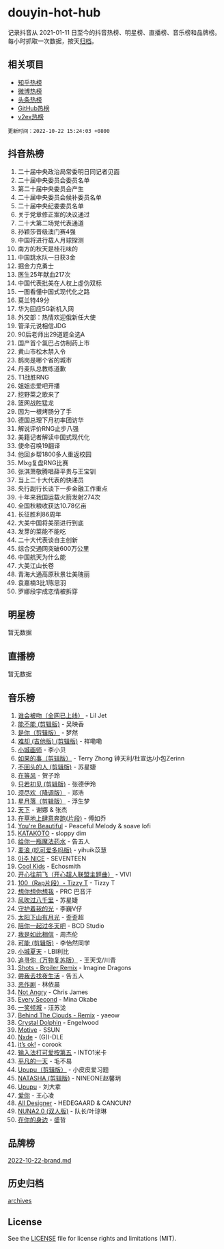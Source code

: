 # douyin-hot-hub

记录抖音从 2021-01-11 日至今的抖音热榜、明星榜、直播榜、音乐榜和品牌榜。每小时抓取一次数据，按天[归档](archives)。

## 相关项目

- [知乎热榜](https://github.com/lonnyzhang423/zhihu-hot-hub)
- [微博热榜](https://github.com/lonnyzhang423/weibo-hot-hub)
- [头条热榜](https://github.com/lonnyzhang423/toutiao-hot-hub)
- [GitHub热榜](https://github.com/lonnyzhang423/github-hot-hub)
- [v2ex热榜](https://github.com/lonnyzhang423/v2ex-hot-hub)


`更新时间：2022-10-22 15:24:03 +0800`

## 抖音热榜

1. 二十届中央政治局常委明日同记者见面
1. 二十届中央委员会委员名单
1. 第二十届中央委员会产生
1. 二十届中央委员会候补委员名单
1. 二十届中央纪委委员名单
1. 关于党章修正案的决议通过
1. 二十大第二场党代表通道
1. 孙颖莎晋级澳门赛4强
1. 中国将进行载人月球探测
1. 南方的秋天是桂花味的
1. 中国跳水队一日获3金
1. 掘金力克勇士
1. 医生25年献血217次
1. 中国代表批美在人权上虚伪双标
1. 一图看懂中国式现代化之路
1. 莫兰特49分
1. 华为回应5G新机入网
1. 外交部：热情欢迎俄新任大使
1. 管泽元说相信JDG
1. 90后老师出29道题全选A
1. 国产首个氯巴占仿制药上市
1. 黄山市松木禁入令
1. 鹤岗是哪个省的城市
1. 丹麦队总教练道歉
1. T1战胜RNG
1. 姐姐恋爱吧开播
1. 挖野菜之歌来了
1. 篮网战胜猛龙
1. 因为一根烤肠分了手
1. 德国总理下月初率团访华
1. 解说评价RNG止步八强
1. 美籍记者解读中国式现代化
1. 使命召唤19翻译
1. 他回乡帮1800多人重返校园
1. Mlxg复盘RNG比赛
1. 张淇萧敬腾唱薛平贵与王宝钏
1. 当上二十大代表的快递员
1. 央行副行长谈下一步金融工作重点
1. 十年来我国运载火箭发射274次
1. 全国秋粮收获达10.78亿亩
1. 长征胜利86周年
1. 大美中国将美丽进行到底
1. 发芽的菜能不能吃
1. 二十大代表谈自主创新
1. 综合交通网突破600万公里
1. 中国航天为什么能
1. 大美江山长卷
1. 青海大通高原秋景壮美瑰丽
1. 袁嘉楠3比1陈思羽
1. 罗娜段宇成恋情被拆穿

## 明星榜

暂无数据

## 直播榜

暂无数据

## 音乐榜

1. [谁会被吻（全网已上线）](https://sf6-cdn-tos.douyinstatic.com/obj/tos-cn-ve-2774/b4aa7945c88d491584f57caea87b054c) - Lil Jet
1. [能不能 (剪辑版)](https://sf6-cdn-tos.douyinstatic.com/obj/tos-cn-ve-2774/fc4a6c45b4a34277ba4088e1d7fdff98) - 吴映香
1. [是你（剪辑版）](https://sf6-cdn-tos.douyinstatic.com/obj/tos-cn-ve-2774/46019dae783c4c969944217fe1cfafc4) - 梦然
1. [难却 (吉他版) (剪辑版)](https://sf6-cdn-tos.douyinstatic.com/obj/tos-cn-ve-2774/28b5f782f9944ca399e9078a30c9697a) - 祥嘞嘞
1. [小城画师]() - 李小贝
1. [如果的事（剪辑版）](https://sf3-cdn-tos.douyinstatic.com/obj/tos-cn-ve-2774/324a764a5a68407e99e6ead9f5a22e3d) - Terry Zhong 钟天利/杜宣达/小包Zerinn
1. [不回头的人 (剪辑版)]() - 苏星婕
1. [在等风]() - 贺子玲
1. [只若初见 (剪辑版)]() - 张德伊玲
1. [须尽欢（降调版）]() - 郑浩
1. [星月落（剪辑版）](https://sf6-cdn-tos.douyinstatic.com/obj/tos-cn-ve-2774/64f6a265eb564060b6567ad99582aaca) - 浮生梦
1. [天下]() - 谢娜 & 张杰
1. [在草地上肆意奔跑(片段)](https://sf6-cdn-tos.douyinstatic.com/obj/tos-cn-ve-2774/53a701c9c2fa45a0b21bb0c91aa90880) - 傅如乔
1. [You're Beautiful](https://sf3-cdn-tos.douyinstatic.com/obj/tos-cn-ve-2774/95be745d658f43fe9be3642ce0d729a2) - Peaceful Melody & soave lofi
1. [KATAKOTO](https://sf6-cdn-tos.douyinstatic.com/obj/tos-cn-ve-2774/6bcb17646872445da696fd2975b9f587) - sloppy dim
1. [给你一瓶魔法药水](https://sf3-cdn-tos.douyinstatic.com/obj/tos-cn-ve-2774/7feb593ee8de4da69c1370c49d58b610) - 告五人
1. [麦浪 (吃可爱多吗版)](https://sf6-cdn-tos.douyinstatic.com/obj/tos-cn-ve-2774/fb2bf2aaa2854aaa8ec0fcfabbee4bd8) - yihuik苡慧
1. [아주 NICE](https://sf3-cdn-tos.douyinstatic.com/obj/tos-cn-ve-2774/6b8613fc0d584f32b32c4d5e29e7cb01) - SEVENTEEN
1. [Cool Kids](https://sf6-cdn-tos.douyinstatic.com/obj/tos-cn-ve-2774/bb53961b549943f2b97f436a450f92d3) - Echosmith
1. [开心往前飞（开心超人联盟主题曲）](https://sf3-cdn-tos.douyinstatic.com/obj/tos-cn-ve-2774/9d8fb7c82cf1421fb93a9fe925275e0a) - VIVI
1. [100（Rap片段）- Tizzy T](https://sf3-cdn-tos.douyinstatic.com/obj/tos-cn-ve-2774/f3d21de5ab834c0f9bb7443c06f73d04) - Tizzy T
1. [想你想你想我]() - PRC 巴音汗
1. [风吹过八千里](https://sf3-cdn-tos.douyinstatic.com/obj/tos-cn-ve-2774/a1a6ff5c96de4f13890fedc3fd6d4c76) - 苏星婕
1. [守护着我的光](https://sf6-cdn-tos.douyinstatic.com/obj/tos-cn-ve-2774/ed20fb3dda19418492eb676bfe287e15) - 李巍V仔
1. [太阳下山有月光]() - 歪歪超
1. [陪你一起过冬天吧](https://sf3-cdn-tos.douyinstatic.com/obj/tos-cn-ve-2774/b5de3050c07649029b3a23e38b0047c3) - BCD Studio
1. [我是如此相信]() - 周杰伦
1. [可能 (剪辑版)]() - 李怡然同学
1. [小城夏天]() - LBI利比
1. [追寻你（万物复苏版）](https://sf6-cdn-tos.douyinstatic.com/obj/tos-cn-ve-2774/cfb22ccf85784f2f83bcefe9ad675822) - 王天戈/川青
1. [Shots - Broiler Remix]() - Imagine Dragons
1. [帶我去找夜生活]() - 告五人
1. [恶作剧]() - 林依晨
1. [Not Angry](https://sf3-cdn-tos.douyinstatic.com/obj/tos-cn-ve-2774/651f30a826dc43cbb6becf6b048f9541) - Chris James
1. [Every Second](https://sf3-cdn-tos.douyinstatic.com/obj/tos-cn-ve-2774/c8b7e582feca4fe5ba73b1af1666fbfc) - Mina Okabe
1. [ 一笑倾城](https://sf6-cdn-tos.douyinstatic.com/obj/tos-cn-ve-2774/cb539248cc6e4add8fdc39683808c267) - 汪苏泷
1. [Behind The Clouds - Remix](https://sf6-cdn-tos.douyinstatic.com/obj/tos-cn-ve-2774/f37b9cdda205415ba0fc648141cc526b) - yaeow
1. [Crystal Dolphin](https://sf3-cdn-tos.douyinstatic.com/obj/tos-cn-ve-2774/fd19cd1df1964b5ebd39c976b7ce126d) - Engelwood
1. [Motive]() - SSUN
1. [Nxde](https://sf6-cdn-tos.douyinstatic.com/obj/tos-cn-ve-2774/8717c89e2dbf40a3a249a7dbb24ffe94) - (G)I-DLE
1. [it’s ok!](https://sf3-cdn-tos.douyinstatic.com/obj/tos-cn-ve-2774/0fc4d0ee28444bd0ab76e8b7c0003f52) - corook
1. [输入法打可爱按第五]() - INTO1米卡
1. [平凡的一天]() - 毛不易
1. [Upupu（剪辑版）](https://sf3-cdn-tos.douyinstatic.com/obj/tos-cn-ve-2774/f05adf8a32ec4a9290c3215caa938174) - 小皮皮爱习题
1. [NATASHA (剪辑版)](https://sf6-cdn-tos.douyinstatic.com/obj/tos-cn-ve-2774/00020502707449e8a2e22cdc400511ab) - NINEONE赵馨玥
1. [Upupu](https://sf6-cdn-tos.douyinstatic.com/obj/tos-cn-ve-2774/100d73f889714d60b9d6979fb5a05e26) - 刘大拿
1. [爱你](https://sf6-cdn-tos.douyinstatic.com/obj/tos-cn-ve-2774/738d8b240f1e4519b44cf31c84e02e24) - 王心凌
1. [All Designer](https://sf3-cdn-tos.douyinstatic.com/obj/tos-cn-ve-2774/d57ee52535cf48e58f2988ea5455424c) - HEDEGAARD & CANCUN?
1. [NUNA2.0 (双人版)](https://sf6-cdn-tos.douyinstatic.com/obj/tos-cn-ve-2774/bb6083b682a343c29cd19acc67fac1e4) - 队长/叶琼琳
1. [在你的身边](https://sf3-cdn-tos.douyinstatic.com/obj/tos-cn-ve-2774/9dce2ee6c9f84c17a6d68458730d7ae8) - 盛哲

## 品牌榜

[2022-10-22-brand.md](archives/2022-10-22-brand.md)

## 历史归档

[archives](archives)

## License

See the [LICENSE](LICENSE) file for license rights and limitations (MIT).
